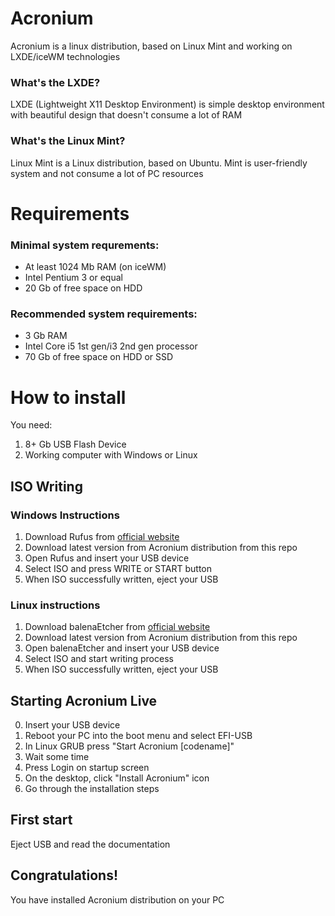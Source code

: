 # Acronium
Acronium is a linux distribution, based on Linux Mint and working on LXDE/iceWM technologies
### What's the LXDE?
LXDE (Lightweight X11 Desktop Environment) is simple desktop environment with beautiful design that doesn't consume a lot of RAM
### What's the Linux Mint?
Linux Mint is a Linux distribution, based on Ubuntu. Mint is user-friendly system and not consume a lot of PC resources
# Requirements
### Minimal system requrements:
- At least 1024 Mb RAM (on iceWM)
- Intel Pentium 3 or equal
- 20 Gb of free space on HDD
### Recommended system requirements:
- 3 Gb RAM
- Intel Core i5 1st gen/i3 2nd gen processor
- 70 Gb of free space on HDD or SSD
# How to install
You need:
1. 8+ Gb USB Flash Device
2. Working computer with Windows or Linux
## ISO Writing
### Windows Instructions
1. Download Rufus from [official website](https://rufus.ie)
2. Download latest version from Acronium distribution from this repo
3. Open Rufus and insert your USB device
4. Select ISO and press WRITE or START button
5. When ISO successfully written, eject your USB
### Linux instructions
1. Download balenaEtcher from [official website](https://etcher.io)
2. Download latest version from Acronium distribution from this repo
3. Open balenaEtcher and insert your USB device
4. Select ISO and start writing process
5. When ISO successfully written, eject your USB
## Starting Acronium Live
0. Insert your USB device
1. Reboot your PC into the boot menu and select EFI-USB
2. In Linux GRUB press "Start Acronium [codename]"
3. Wait some time
4. Press Login on startup screen
5. On the desktop, click "Install Acronium" icon
6. Go through the installation steps
## First start
Eject USB and read the documentation
## Congratulations!
You have installed Acronium distribution on your PC
